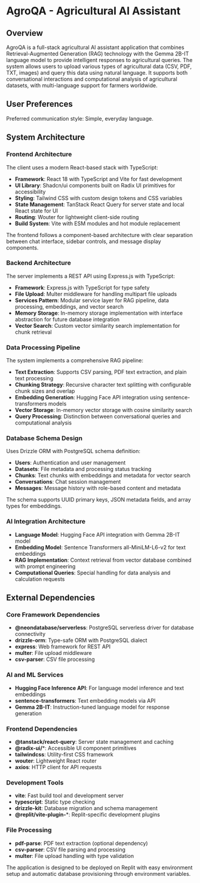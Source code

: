 # AgroQA - Agricultural AI Assistant

## Overview

AgroQA is a full-stack agricultural AI assistant application that combines Retrieval-Augmented Generation (RAG) technology with the Gemma 2B-IT language model to provide intelligent responses to agricultural queries. The system allows users to upload various types of agricultural data (CSV, PDF, TXT, images) and query this data using natural language. It supports both conversational interactions and computational analysis of agricultural datasets, with multi-language support for farmers worldwide.

## User Preferences

Preferred communication style: Simple, everyday language.

## System Architecture

### Frontend Architecture
The client uses a modern React-based stack with TypeScript:
- **Framework**: React 18 with TypeScript and Vite for fast development
- **UI Library**: Shadcn/ui components built on Radix UI primitives for accessibility
- **Styling**: Tailwind CSS with custom design tokens and CSS variables
- **State Management**: TanStack React Query for server state and local React state for UI
- **Routing**: Wouter for lightweight client-side routing
- **Build System**: Vite with ESM modules and hot module replacement

The frontend follows a component-based architecture with clear separation between chat interface, sidebar controls, and message display components.

### Backend Architecture
The server implements a REST API using Express.js with TypeScript:
- **Framework**: Express.js with TypeScript for type safety
- **File Upload**: Multer middleware for handling multipart file uploads
- **Services Pattern**: Modular service layer for RAG pipeline, data processing, embeddings, and vector search
- **Memory Storage**: In-memory storage implementation with interface abstraction for future database integration
- **Vector Search**: Custom vector similarity search implementation for chunk retrieval

### Data Processing Pipeline
The system implements a comprehensive RAG pipeline:
- **Text Extraction**: Supports CSV parsing, PDF text extraction, and plain text processing
- **Chunking Strategy**: Recursive character text splitting with configurable chunk sizes and overlap
- **Embedding Generation**: Hugging Face API integration using sentence-transformers models
- **Vector Storage**: In-memory vector storage with cosine similarity search
- **Query Processing**: Distinction between conversational queries and computational analysis

### Database Schema Design
Uses Drizzle ORM with PostgreSQL schema definition:
- **Users**: Authentication and user management
- **Datasets**: File metadata and processing status tracking
- **Chunks**: Text chunks with embeddings and metadata for vector search
- **Conversations**: Chat session management
- **Messages**: Message history with role-based content and metadata

The schema supports UUID primary keys, JSON metadata fields, and array types for embeddings.

### AI Integration Architecture
- **Language Model**: Hugging Face API integration with Gemma 2B-IT model
- **Embedding Model**: Sentence Transformers all-MiniLM-L6-v2 for text embeddings
- **RAG Implementation**: Context retrieval from vector database combined with prompt engineering
- **Computational Queries**: Special handling for data analysis and calculation requests

## External Dependencies

### Core Framework Dependencies
- **@neondatabase/serverless**: PostgreSQL serverless driver for database connectivity
- **drizzle-orm**: Type-safe ORM with PostgreSQL dialect
- **express**: Web framework for REST API
- **multer**: File upload middleware
- **csv-parser**: CSV file processing

### AI and ML Services
- **Hugging Face Inference API**: For language model inference and text embeddings
- **sentence-transformers**: Text embedding models via API
- **Gemma 2B-IT**: Instruction-tuned language model for response generation

### Frontend Dependencies
- **@tanstack/react-query**: Server state management and caching
- **@radix-ui/***: Accessible UI component primitives
- **tailwindcss**: Utility-first CSS framework
- **wouter**: Lightweight React router
- **axios**: HTTP client for API requests

### Development Tools
- **vite**: Fast build tool and development server
- **typescript**: Static type checking
- **drizzle-kit**: Database migration and schema management
- **@replit/vite-plugin-***: Replit-specific development plugins

### File Processing
- **pdf-parse**: PDF text extraction (optional dependency)
- **csv-parser**: CSV file parsing and processing
- **multer**: File upload handling with type validation

The application is designed to be deployed on Replit with easy environment setup and automatic database provisioning through environment variables.